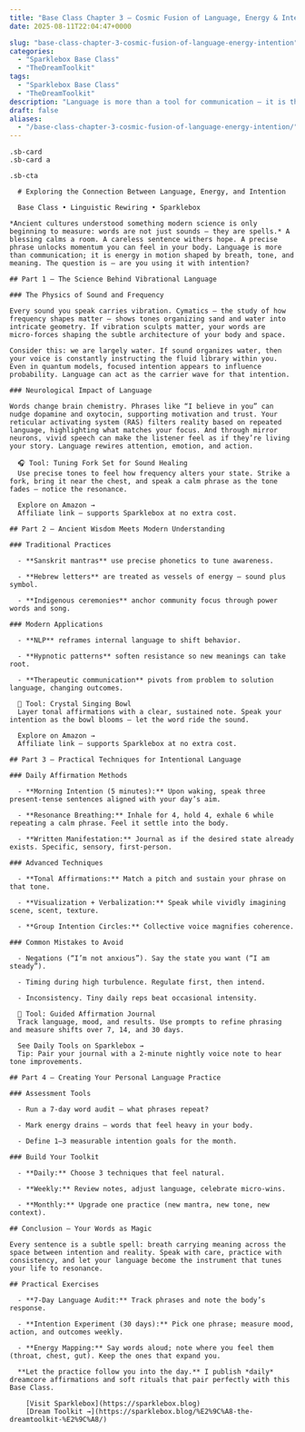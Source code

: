 ```yaml
---
title: "Base Class Chapter 3 — Cosmic Fusion of Language, Energy & Intention"
date: 2025-08-11T22:04:47+0000

slug: "base-class-chapter-3-cosmic-fusion-of-language-energy-intention"
categories:
  - "Sparklebox Base Class"
  - "TheDreamToolkit"
tags:
  - "Sparklebox Base Class"
  - "TheDreamToolkit"
description: "Language is more than a tool for communication — it is the architecture of reality. Each word shapes the energy around us, setting intention into motion like ripples through space. When we speak with awareness, we are not just talking; we are sculpting the unseen."
draft: false
aliases:
  - "/base-class-chapter-3-cosmic-fusion-of-language-energy-intention/"
---
```

    .sb-card 
    .sb-card a

    .sb-cta 

      # Exploring the Connection Between Language, Energy, and Intention

      Base Class • Linguistic Rewiring • Sparklebox

    *Ancient cultures understood something modern science is only beginning to measure: words are not just sounds — they are spells.* A blessing calms a room. A careless sentence withers hope. A precise phrase unlocks momentum you can feel in your body. Language is more than communication; it is energy in motion shaped by breath, tone, and meaning. The question is — are you using it with intention?

    ## Part 1 — The Science Behind Vibrational Language

    ### The Physics of Sound and Frequency

    Every sound you speak carries vibration. Cymatics — the study of how frequency shapes matter — shows tones organizing sand and water into intricate geometry. If vibration sculpts matter, your words are micro‑forces shaping the subtle architecture of your body and space.

    Consider this: we are largely water. If sound organizes water, then your voice is constantly instructing the fluid library within you. Even in quantum models, focused intention appears to influence probability. Language can act as the carrier wave for that intention.

    ### Neurological Impact of Language

    Words change brain chemistry. Phrases like “I believe in you” can nudge dopamine and oxytocin, supporting motivation and trust. Your reticular activating system (RAS) filters reality based on repeated language, highlighting what matches your focus. And through mirror neurons, vivid speech can make the listener feel as if they’re living your story. Language rewires attention, emotion, and action.

      🎧 Tool: Tuning Fork Set for Sound Healing
      Use precise tones to feel how frequency alters your state. Strike a fork, bring it near the chest, and speak a calm phrase as the tone fades — notice the resonance.

      Explore on Amazon →
      Affiliate link — supports Sparklebox at no extra cost.

    ## Part 2 — Ancient Wisdom Meets Modern Understanding

    ### Traditional Practices

      - **Sanskrit mantras** use precise phonetics to tune awareness.

      - **Hebrew letters** are treated as vessels of energy — sound plus symbol.

      - **Indigenous ceremonies** anchor community focus through power words and song.

    ### Modern Applications

      - **NLP** reframes internal language to shift behavior.

      - **Hypnotic patterns** soften resistance so new meanings can take root.

      - **Therapeutic communication** pivots from problem to solution language, changing outcomes.

      🔔 Tool: Crystal Singing Bowl
      Layer tonal affirmations with a clear, sustained note. Speak your intention as the bowl blooms — let the word ride the sound.

      Explore on Amazon →
      Affiliate link — supports Sparklebox at no extra cost.

    ## Part 3 — Practical Techniques for Intentional Language

    ### Daily Affirmation Methods

      - **Morning Intention (5 minutes):** Upon waking, speak three present‑tense sentences aligned with your day’s aim.

      - **Resonance Breathing:** Inhale for 4, hold 4, exhale 6 while repeating a calm phrase. Feel it settle into the body.

      - **Written Manifestation:** Journal as if the desired state already exists. Specific, sensory, first‑person.

    ### Advanced Techniques

      - **Tonal Affirmations:** Match a pitch and sustain your phrase on that tone.

      - **Visualization + Verbalization:** Speak while vividly imagining scene, scent, texture.

      - **Group Intention Circles:** Collective voice magnifies coherence.

    ### Common Mistakes to Avoid

      - Negations (“I’m not anxious”). Say the state you want (“I am steady”).

      - Timing during high turbulence. Regulate first, then intend.

      - Inconsistency. Tiny daily reps beat occasional intensity.

      📓 Tool: Guided Affirmation Journal
      Track language, mood, and results. Use prompts to refine phrasing and measure shifts over 7, 14, and 30 days.

      See Daily Tools on Sparklebox →
      Tip: Pair your journal with a 2‑minute nightly voice note to hear tone improvements.

    ## Part 4 — Creating Your Personal Language Practice

    ### Assessment Tools

      - Run a 7‑day word audit — what phrases repeat?

      - Mark energy drains — words that feel heavy in your body.

      - Define 1–3 measurable intention goals for the month.

    ### Build Your Toolkit

      - **Daily:** Choose 3 techniques that feel natural.

      - **Weekly:** Review notes, adjust language, celebrate micro‑wins.

      - **Monthly:** Upgrade one practice (new mantra, new tone, new context).

    ## Conclusion — Your Words as Magic

    Every sentence is a subtle spell: breath carrying meaning across the space between intention and reality. Speak with care, practice with consistency, and let your language become the instrument that tunes your life to resonance.

    ## Practical Exercises

      - **7‑Day Language Audit:** Track phrases and note the body’s response.

      - **Intention Experiment (30 days):** Pick one phrase; measure mood, action, and outcomes weekly.

      - **Energy Mapping:** Say words aloud; note where you feel them (throat, chest, gut). Keep the ones that expand you.

      **Let the practice follow you into the day.** I publish *daily* dreamcore affirmations and soft rituals that pair perfectly with this Base Class.

        [Visit Sparklebox](https://sparklebox.blog)
        [Dream Toolkit →](https://sparklebox.blog/%E2%9C%A8-the-dreamtoolkit-%E2%9C%A8/)